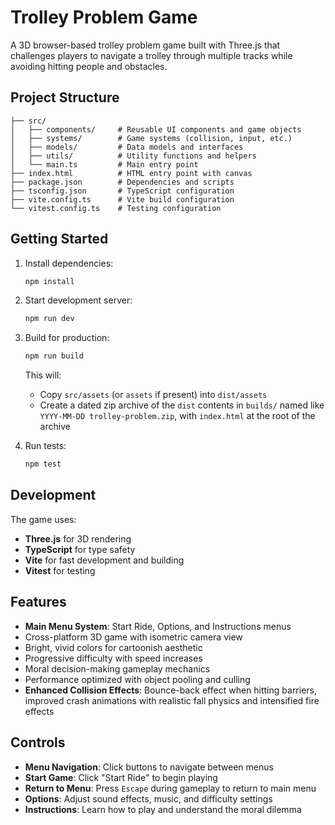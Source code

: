 # Trolley Problem Game

A 3D browser-based trolley problem game built with Three.js that challenges players to navigate a trolley through multiple tracks while avoiding hitting people and obstacles.

## Project Structure

```
├── src/
│   ├── components/     # Reusable UI components and game objects
│   ├── systems/        # Game systems (collision, input, etc.)
│   ├── models/         # Data models and interfaces
│   ├── utils/          # Utility functions and helpers
│   └── main.ts         # Main entry point
├── index.html          # HTML entry point with canvas
├── package.json        # Dependencies and scripts
├── tsconfig.json       # TypeScript configuration
├── vite.config.ts      # Vite build configuration
└── vitest.config.ts    # Testing configuration
```

## Getting Started

1. Install dependencies:
   ```bash
   npm install
   ```

2. Start development server:
   ```bash
   npm run dev
   ```

3. Build for production:
   ```bash
   npm run build
   ```

   This will:
   - Copy `src/assets` (or `assets` if present) into `dist/assets`
   - Create a dated zip archive of the `dist` contents in `builds/` named like `YYYY-MM-DD trolley-problem.zip`, with `index.html` at the root of the archive

4. Run tests:
   ```bash
   npm test
   ```

## Development

The game uses:
- **Three.js** for 3D rendering
- **TypeScript** for type safety
- **Vite** for fast development and building
- **Vitest** for testing

## Features

- **Main Menu System**: Start Ride, Options, and Instructions menus
- Cross-platform 3D game with isometric camera view
- Bright, vivid colors for cartoonish aesthetic
- Progressive difficulty with speed increases
- Moral decision-making gameplay mechanics
- Performance optimized with object pooling and culling
- **Enhanced Collision Effects**: Bounce-back effect when hitting barriers, improved crash animations with realistic fall physics and intensified fire effects

## Controls

- **Menu Navigation**: Click buttons to navigate between menus
- **Start Game**: Click "Start Ride" to begin playing
- **Return to Menu**: Press `Escape` during gameplay to return to main menu
- **Options**: Adjust sound effects, music, and difficulty settings
- **Instructions**: Learn how to play and understand the moral dilemma